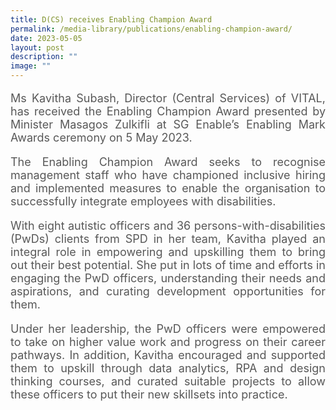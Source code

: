 ```yaml
---
title: D(CS) receives Enabling Champion Award
permalink: /media-library/publications/enabling-champion-award/
date: 2023-05-05
layout: post
description: ""
image: ""
---
```

<p style="font-size: 18px;color:#585858;text-align:justify;">
Ms Kavitha Subash, Director (Central Services) of VITAL, has received the Enabling Champion Award presented by Minister Masagos Zulkifli at SG Enable’s Enabling Mark Awards ceremony on 5 May 2023.
</p>


<p style="font-size: 18px;color:#585858;text-align:justify;">
The Enabling Champion Award seeks to recognise management staff who have championed inclusive hiring and implemented measures to enable the organisation to successfully integrate employees with disabilities.
</p>

<p style="font-size: 18px;color:#585858;text-align:justify;">With eight autistic officers and 36 persons-with-disabilities (PwDs) clients from SPD in her team, Kavitha played an integral role in empowering and upskilling them to bring out their best potential. She put in lots of time and efforts in engaging the PwD officers, understanding their needs and aspirations, and curating development opportunities for them.
</p>

<p style="font-size: 18px;color:#585858;text-align:justify;">
Under her leadership, the PwD officers were empowered to take on higher value work and progress on their career pathways. In addition, Kavitha encouraged and supported them to upskill through data analytics, RPA and design thinking courses, and curated suitable projects to allow these officers to put their new skillsets into practice.
</p>

<p style="font-size: 18px;color:#585858;text-align:justify;"></p>